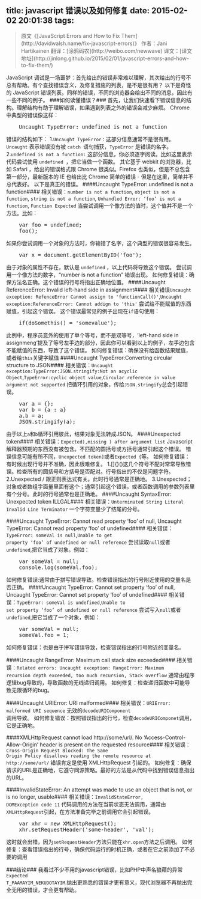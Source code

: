 title: javascript 错误以及如何修复
date: 2015-02-02 20:01:38
tags:
---
<blockquote>
	原文《[JavaScript Errors and How to Fix Them](http://davidwalsh.name/fix-javascript-errors)》
	作者：Jani Hartikainen
	翻译：[涂鸦码农](http://weibo.com/newwave)
	译文：[译文地址](http://jinlong.github.io/2015/02/01/javascript-errors-and-how-to-fix-them/)
</blockquote>
JavaScript 调试是一场噩梦：首先给出的错误非常难以理解，其次给出的行号不总有帮助。有个查找错误含义，及修复措施的列表，是不是很有用？
以下是奇怪的 JavaScript 错误列表。同样的错误，不同的浏览器会给出不同的消息，因此有一些不同的例子。
###如何读懂错误？###
首先，让我们快速看下错误信息的结构。理解结构有助于理解错误，如果遇到列表之外的错误会减少麻烦。
Chrome 中典型的错误像这样：
<pre>
	Uncaught TypeError: undefined is not a function
</pre>
错误的结构如下：
1.<code>Uncaught TypeError：</code>这部分信息通常不是很有用。<code>Uncaught</code> 表示错误没有被 <code>catch </code>语句捕获，<code>TypeError</code> 是错误的名字。
2.<code>undefined is not a function:</code> 这部分信息，你必须逐字阅读。比如这里表示代码尝试使用 <code>undefined </code>，把它当做一个函数。
其它基于 webkit 的浏览器，比如 Safari ，给出的错误格式跟 Chrome 很类似。Firefox 也类似，但是不总包含第一部分，最新版本的 IE 也给出比 Chrome 简单的错误 - 但是在这里，简单并不总代表好。
以下是真正的错误。
####Uncaught TypeError: undefined is not a function####
相关错误：<code>number is not a function</code>, <code>object is not a function</code>, <code>string is not a function</code>, <code>Unhandled Error: ‘foo’ is not a function</code>, <code>Function Expected</code>
当尝试调用一个像方法的值时，这个值并不是一个方法。比如：
<pre>
	var foo = undefined;
	foo();
</pre>
如果你尝试调用一个对象的方法时，你输错了名字，这个典型的错误很容易发生。
<pre>
	var x = document.getElementByID('foo');
</pre>
由于对象的属性不存在，默认是 <code>undefined</code> ，以上代码将导致这个错误。
尝试调用一个像方法的数字，“number is not a function” 错误出现。
如何修复错误：确保方法名正确。这个错误的行号将指出正确地位置。
####Uncaught ReferenceError: Invalid left-hand side in assignment####
相关错误<code>Uncaught exception: RefenceError Cannot assign to 'functionCall()'</code>,<code>Uncaught exception:ReferenceError: Cannot addign to 'this'</code>
尝试给不能赋值的东西赋值，引起这个错误。
这个错误最常见的例子出现在<code>if</code>语句使用：
<pre>
	if(doSomethis() = 'somevalue');
</pre>
此例中，程序员意外的使用了单个等号，而不是双等号，‘left-hand side in assignmeng’提及了等号左手边的部分，因此你可以看到以上的例子，左手边包含不能赋值的东西，导致了这个错误。
如何修复错误：确保没有给函数结果赋值，或者给<code>this</code>关键字赋值
####Uncaught TypeError:Converting circular structure to JSON####
相关错误：<code>Uncaught exception:TypeError:JSON.stringify:Not an acyclic Object</code>,<code>TypeError:cyclic object value</code>,<code>Circular reference in value argument not supported</code>
把循环引用的对象，传给<code>JSON.stringify</code>总会引起错误。
<pre>
	var a = {};
	var b = {a : a}
	a.b = a;
	JSON.stringify(a);
</pre>
由于以上<code>a</code>和<code>b</code>循环引用彼此，结果对象无法转成JSON。
####Unexpected token####
相关错误：<code>Expected),missing ) after argument list</code>
Javascript 解释器预期的东西没有被包含。不匹配的圆括号或方括号通常引起这个错误。
错误信息可能有所不同，<code>Unexpected token]</code>或者<code>Expected {</code>等。
如何修复错误：有时候出现行号并不准确，因此很难修复。
1.[]{}()这几个符号不配对常常导致错误。检查所有的圆括号和方括号是否配对。行号指出的不仅是问题字符。
2.Unexpected / 跟正则表达式有关。此时行号通常是正确地。
3.Unexpected；对象或者数组字面量里面有这个；通常引起这个错误，或者函数调用的参数列表里有个分号。此时的行号通常也是正确地。
####Uncaught SyntaxError: Unexpected token ILLGAL####
相关错误：<code>Unterminated String Literal Invalid Line Terminator</code>
一个字符变量少了结尾的分号。

####Uncaught TypeError: Cannot read property ‘foo’ of null, Uncaught TypeError: Cannot read property ‘foo’ of undefined####
相关错误：<code>TypeError: someVal is null</code>,<code>Unable to get property ‘foo’ of undefined or null reference</code>
尝试读取<code>null</code>或者<code>undefined</code>,把它当成了对象。例如：
<pre>
	var someVal = null;
	console.log(someVal.foo);
</pre>
如何修复错误:通常由于拼写错误导致。检查错误指出的行号附近使用的变量名是否正确。
####Uncaught TypeError: Cannot set property ‘foo’ of null, Uncaught TypeError: Cannot set property ‘foo’ of undefined####
相关错误：<code>TypeError: someVal is undefined</code>,<code>Unable to set property ‘foo’ of undefined or null reference</code>
尝试写入<code>null</code>或者<code>undefined</code>,把它当成了一个对象，例如：
<pre>
	var someVal = null;
	someVal.foo = 1;
</pre>
如何修复错误：也是由于拼写错误导致，检查错误指出的行号附近的变量名。

####Uncaught RangeError: Maximum call stack size exceeded####
相关错误：<code>Related errors: Uncaught exception: RangeError: Maximum recursion depth exceeded, too much recursion, Stack overflow</code>
通常由程序逻辑bug导致的，导致函数的无线递归调用。
如何修复：检查递归函数中可能导致无限循环的bug。

####Uncaught URIError: URI malformed####
相关错误：<code>URIError: malformed URI sequence</code>
无效的<code>decodeURIComponent </code>调用导致。
如何修复错误：按照错误指出的行号，检查<code>decodeURIComponet</code>调用，它是正确地。

####XMLHttpRequest cannot load http://some/url/. No ‘Access-Control-Allow-Origin’ header is present on the requested resource####
相关错误：<code>Cross-Origin Request Blocked: The Same Origin Policy disallows reading the remote resource at
http://some/url/</code>
错误肯定是使用 XMLHttpRequest 引起的。
如何修复：确保请求的URL是正确地，它遵守同源策略。最好的方法是从代码中找到错误信息指出的URL。

####InvalidStateError: An attempt was made to use an object that is not, or is no longer, usable####
相关错误：<code>InvalidStateError, DOMException code 11</code>
代码调用的方法在当前状态无法调用，通常由<code>XMLHttpRequest</code>引起，在方法准备完毕之前调用它会引起错误。
<pre>
	var xhr = new XMLHttpRequest();
	xhr.setRequestHeader('some-header', 'val');
</pre>
这时就会出错，因为<code>setRequestHeader</code>方法只能在<code>xhr.open</code>方法之后调用。
如何修复：查看错误指出的行号，确保代码运行的时机正确，或者在它之前添加了不必要的调用

###结论###
我看过不少不用的javascript错误，比如PHP中声名狼藉的异常<code>Expected T_PAAMAYIM_NEKUDOTAYIM</code>.抛出更熟悉的错误才更有意义，现代浏览器不再抛出完全无用的错误，才会更有帮助。
